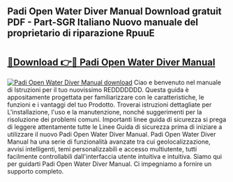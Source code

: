 ## Padi Open Water Diver Manual Download gratuit PDF - Part-SGR Italiano Nuovo manuale del proprietario di riparazione RpuuE

# <h2><a href="http://dfd4qi.blite.top/?on=Padi+Open+Water+Diver+Manual">🔗Download 👉🔴 Padi Open Water Diver Manual</a></h2>

[![Padi Open Water Diver Manual download](https://i.imgur.com/lujVjoI.png)](http://dfd4qi.blite.top/?on=Padi+Open+Water+Diver+Manual)
Ciao e benvenuto nel manuale di Istruzioni per il tuo nuovissimo REDDDDDDD. Questa guida è appositamente progettata per familiarizzare con le caratteristiche, le funzioni e i vantaggi del tuo Prodotto. Troverai istruzioni dettagliate per L'installazione, l'uso e la manutenzione, nonché suggerimenti per la risoluzione dei problemi comuni. Importanti linee guida di sicurezza si prega di leggere attentamente tutte le Linee Guida di sicurezza prima di iniziare a utilizzare il nuovo Padi Open Water Diver Manual. Padi Open Water Diver Manual ha una serie di funzionalità avanzate tra cui geolocalizzazione, avvisi intelligenti, temi personalizzabili e accesso multiutente, tutti facilmente controllabili dall'interfaccia utente intuitiva e intuitiva. Siamo qui per guidarti Padi Open Water Diver Manual. Ci impegniamo a fornire un supporto completo.
